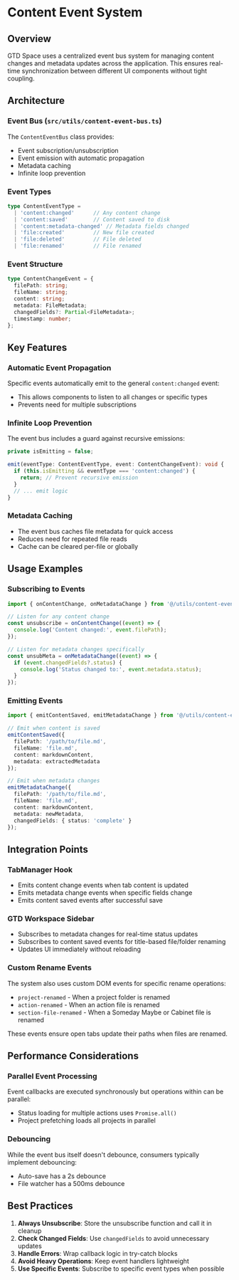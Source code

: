 # Content Event System

## Overview
GTD Space uses a centralized event bus system for managing content changes and metadata updates across the application. This ensures real-time synchronization between different UI components without tight coupling.

## Architecture

### Event Bus (`src/utils/content-event-bus.ts`)
The `ContentEventBus` class provides:
- Event subscription/unsubscription
- Event emission with automatic propagation
- Metadata caching
- Infinite loop prevention

### Event Types
```typescript
type ContentEventType = 
  | 'content:changed'      // Any content change
  | 'content:saved'        // Content saved to disk
  | 'content:metadata-changed' // Metadata fields changed
  | 'file:created'         // New file created
  | 'file:deleted'         // File deleted
  | 'file:renamed'         // File renamed
```

### Event Structure
```typescript
type ContentChangeEvent = {
  filePath: string;
  fileName: string;
  content: string;
  metadata: FileMetadata;
  changedFields?: Partial<FileMetadata>;
  timestamp: number;
};
```

## Key Features

### Automatic Event Propagation
Specific events automatically emit to the general `content:changed` event:
- This allows components to listen to all changes or specific types
- Prevents need for multiple subscriptions

### Infinite Loop Prevention
The event bus includes a guard against recursive emissions:
```typescript
private isEmitting = false;

emit(eventType: ContentEventType, event: ContentChangeEvent): void {
  if (this.isEmitting && eventType === 'content:changed') {
    return; // Prevent recursive emission
  }
  // ... emit logic
}
```

### Metadata Caching
- The event bus caches file metadata for quick access
- Reduces need for repeated file reads
- Cache can be cleared per-file or globally

## Usage Examples

### Subscribing to Events
```typescript
import { onContentChange, onMetadataChange } from '@/utils/content-event-bus';

// Listen for any content change
const unsubscribe = onContentChange((event) => {
  console.log('Content changed:', event.filePath);
});

// Listen for metadata changes specifically
const unsubMeta = onMetadataChange((event) => {
  if (event.changedFields?.status) {
    console.log('Status changed to:', event.metadata.status);
  }
});
```

### Emitting Events
```typescript
import { emitContentSaved, emitMetadataChange } from '@/utils/content-event-bus';

// Emit when content is saved
emitContentSaved({
  filePath: '/path/to/file.md',
  fileName: 'file.md',
  content: markdownContent,
  metadata: extractedMetadata
});

// Emit when metadata changes
emitMetadataChange({
  filePath: '/path/to/file.md',
  fileName: 'file.md',
  content: markdownContent,
  metadata: newMetadata,
  changedFields: { status: 'complete' }
});
```

## Integration Points

### TabManager Hook
- Emits content change events when tab content is updated
- Emits metadata change events when specific fields change
- Emits content saved events after successful save

### GTD Workspace Sidebar
- Subscribes to metadata changes for real-time status updates
- Subscribes to content saved events for title-based file/folder renaming
- Updates UI immediately without reloading

### Custom Rename Events
The system also uses custom DOM events for specific rename operations:
- `project-renamed` - When a project folder is renamed
- `action-renamed` - When an action file is renamed
- `section-file-renamed` - When a Someday Maybe or Cabinet file is renamed

These events ensure open tabs update their paths when files are renamed.

## Performance Considerations

### Parallel Event Processing
Event callbacks are executed synchronously but operations within can be parallel:
- Status loading for multiple actions uses `Promise.all()`
- Project prefetching loads all projects in parallel

### Debouncing
While the event bus itself doesn't debounce, consumers typically implement debouncing:
- Auto-save has a 2s debounce
- File watcher has a 500ms debounce

## Best Practices

1. **Always Unsubscribe**: Store the unsubscribe function and call it in cleanup
2. **Check Changed Fields**: Use `changedFields` to avoid unnecessary updates
3. **Handle Errors**: Wrap callback logic in try-catch blocks
4. **Avoid Heavy Operations**: Keep event handlers lightweight
5. **Use Specific Events**: Subscribe to specific event types when possible